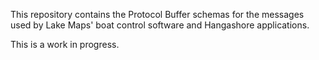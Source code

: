 This repository contains the Protocol Buffer schemas for the messages used by Lake Maps' boat control software and Hangashore applications.

This is a work in progress.
